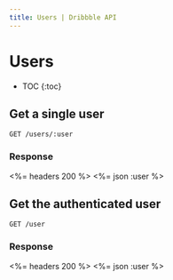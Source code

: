 ```yaml
---
title: Users | Dribbble API
---
```


# Users

* TOC
{:toc}

## Get a single user

    GET /users/:user

### Response

<%= headers 200 %>
<%= json :user %>

## Get the authenticated user

    GET /user

### Response

<%= headers 200 %>
<%= json :user %>

